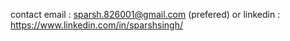 

contact email : sparsh.826001@gmail.com (prefered) 
or 
linkedin : https://www.linkedin.com/in/sparshsingh/